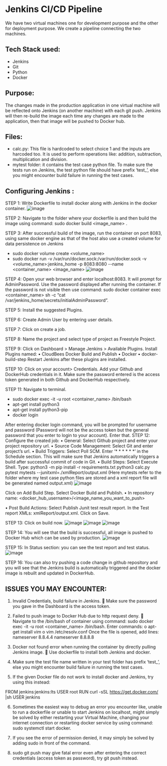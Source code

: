 # Jenkins CI/CD Pipeline

We have two virtual machines one for development purpose and the other for deployment purpose. We create a pipeline connecting the two machines.

## Tech Stack used:
- Jenkins
- Git
- Python
- Docker

## Purpose:
The changes made in the production application in one virtual machine will be reflected onto Jenkins (on another machine) with each git push. Jenkins will then re-build the image each time any changes are made to the application, then that image will be pushed to Docker hub.

## Files:
- calc.py: This file is hardcoded to select choice 1 and the inputs are harcoded too. It is used to perform operations like: addition, subtraction, multiplication and division.
- mytest folder: it contains the test case python file. To make sure the tests run on Jenkins, the test python file should have prefix ‘test_’, else you might encounter build failure in running the test cases.

## Configuring Jenkins :
STEP 1: Write Dockerfile to install docker along with Jenkins in the docker container.
 ![image](https://user-images.githubusercontent.com/107244393/235337523-acba790e-70f3-4c8b-8691-26a3cebe9a55.png)

STEP 2: Navigate to the folder where your dockerfile is and then build the image using command: sudo docker build <image_name> .
 
STEP 3: After successful build of the image, run the container on port 8083, using same docker engine as that of the host also use a created volume for data persistence on Jenkins
-	sudo docker volume create <volume_name>
-	sudo docker run -v /var/run/docker.sock:/var/run/docker.sock -v <volume_name>:jenkins_home -p 8083:8080 --name <container_name> <image_name>
![image](https://user-images.githubusercontent.com/107244393/235337545-5bff5afe-bedf-4a70-9ffe-e6892a82e52a.png)

 
STEP 4: Open your web browser and enter localhost:8083. It will prompt for AdminPassword. Use the password displayed after running the container. If the password is not visible then use command: sudo docker container exec <container_name> sh -c “cat /var/jenkins_home/secrets/initialAdminPassword”.
 
STEP 5: Install the suggested Plugins.
 
STEP 6: Create Admin User by entering user details.
 
STEP 7: Click on create a job.
 
STEP 8: Name the project and select type of project as Freestyle Project.
 
STEP 9: Click on Dashboard > Manage Jenkins > Available Plugins. Install Plugins named:
•	CloudBees Docker Build and Publish
•	Docker 
•	docker-build-step
Restart Jenkins after these plugins are installed.
 
STEP 10: Click on your account> Credentials. Add your Github and DockerHub credentials in it. Make sure the password entered is the access token generated in both Github and DockerHub respectively.

STEP 11: Navigate to terminal. 
-	sudo docker exec -it -u root <container_name> /bin/bash
-	apt-get install python3
-	apt-get install python3-pip
-	docker login

 
After entering docker login command, you will be prompted for username and password (Password will not be the access token but the general password that you enter to login to your account). Enter that.
STEP 12: Configure the created job:
•	General: Select Github project and enter your project repository url.
•	Source Code Management: Select Git and enter project’s url.
•	Build Triggers: Select Poll SCM. Enter ‘* * * * * *’ in the Schedule section. This will make sure that Jenkins automatically triggers a build after successful commit of code in Git.
•	Build Steps: Select Execute Shell. Type:
python3 -m pip install -r requirements.txt
python3 calc.py
pytest mytests --junitxml=./xmlReport/output.xml
(Here mytests refer to the folder where my test case python files are stored and a xml report file will be generated named output.xml)
![image](https://user-images.githubusercontent.com/107244393/235337592-916f8b70-9922-47c2-b3e0-c25c02b63e07.png)

 
Click on Add Build Step. Select Docker Build and Publish.
•	In repository name: <docker_hub_username>/<image_name_you_want_to_push>

•	Post Build Actions: Select Publish Junit test result report. In the Test report XMLs: xmlReport/output.xml.
Click on Save.

STEP 13: Click on build now.
![image](https://user-images.githubusercontent.com/107244393/235337609-aaf72771-dd48-4d2f-8004-c64bb957ca20.png)
![image](https://user-images.githubusercontent.com/107244393/235337611-2ad8a872-7469-45a6-98c9-83bc36f28e26.png)
![image](https://user-images.githubusercontent.com/107244393/235337617-8e119753-4dff-4a16-a9ba-d05cb6e407d4.png)

  
STEP 14: You will see that the build is successful, all image is pushed to Docker Hub which can be used by production.
![image](https://user-images.githubusercontent.com/107244393/235337620-8e59020a-371b-45fa-aa7e-82f5534e1553.png)

STEP 15: In Status section: you can see the test report and test status.
 ![image](https://user-images.githubusercontent.com/107244393/235337623-ebb1350d-89ce-48c7-8a49-41008d0fc806.png)

STEP 16: You can also try pushing a code change in github repository and you will see that the Jenkins build is automatically triggered and the docker image is rebuilt and updated in DockerHub.

## ISSUES YOU MAY ENCOUNTER:
1.	Invalid Credentials, build failure in Jenkins.
	Make sure the password you gave in the Dashboard is the access token.

2.	Failed to push image to Docker Hub due to http request deny.
	Navigate to the /bin/bash of container using command: sudo docker exec -it -u root <container_name> /bin/bash. 
Enter commands:
o	apt-get install vim
o	vim /etc/resolv.conf
Once the file is opened, add lines:
nameserver 8.8.4.4
nameserver 8.8.8.8

3.	Docker not found error when running the container by directly pulling Jenkins image.
	Use dockerfile to install both Jenkins and docker.

4.	Make sure the test file name written in your test folder has prefix ‘test_’, else you might encounter build failure in running the test cases.

5.	If the given Docker file do not work to install docker and Jenkins, try using this instead:

FROM jenkins:jenkins:lts
USER root
RUN curl -sSL https://get.docker.com/ |sh
USER jenkins

6.	Sometimes the easiest way to debug an error you encounter like, unable to run a dockerfile or unable to start Jenkins on localhost, might simply be solved by either restarting your Virtual Machine, changing your internet connection or restarting docker service by using command: sudo systemctl start docker.

7.	If you see the error of permission denied, it may simply be solved by adding sudo in front of the command.

8.	sudo git push may give fatal error even after entering the correct credentials (access token as password), try git push instead.







